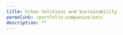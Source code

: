 ```yaml
---
title: Urban Solutions and Sustainability
permalink: /portfolio-companies/uss/
description: ""
---
```

